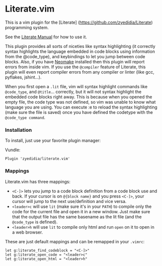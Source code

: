 # Literate.vim

This is a vim plugin for the [Literate] (https://github.com/zyedidia/Literate) programming system.

See the [Literate Manual](http://literate.zbyedidia.webfactional.com/manual.php#vim-plugin) for how to use it.

This plugin provides all sorts of niceties like syntax highlighting (it correctly syntax highlights the language embedded in code blocks using information from the @code_type), and keybindings to let you jump between code blocks. Also, if you have [Neomake]() installed then this plugin will report errors from inside vim. If you use the `@compiler` feature of Literate, this plugin will even report compiler errors from any compiler or linter (like gcc, pyflakes, jshint...).

When you first open a `.lit` file, vim will syntax highlight commands like `@code_type`, and `@title`... correctly, but it will not syntax highlight the embedded code blocks right away. This is because when you opened the empty file, the code type was not defined, so vim was unable to know what language you are using. You can execute :e to reload the syntax highlighting (make sure the file is saved) once you have defined the codetype with the `@code_type command`.

### Installation

To install, just use your favorite plugin manager:

Vundle:
```vimL
Plugin 'zyedidia/literate.vim'
```

### Mappings

Literate.vim has three mappings:

* `<C-]>` lets you jump to a code block definition from a code block use and back. If your cursor is on `@{block name}` and you press `<C-]>`, your cursor will jump to the next use/definition and vice versa.
* `<leader>c` will use `lit` (make sure it's in your `PATH`) to compile only the code for the current file and open it in a new window. Just make sure that the output file has the same basename as the lit file (and the `@code_type` is defined).
* `<leader>h` will use `lit` to compile only html and run `open` on it to open in a web browser.

These are just default mappings and can be remapped in your `.vimrc`:

```vimL
let g:literate_find_codeblock = "<C-]>"
let g:literate_open_code = "<leader>c"
let g:literate_open_html = "<leader>h"
```
